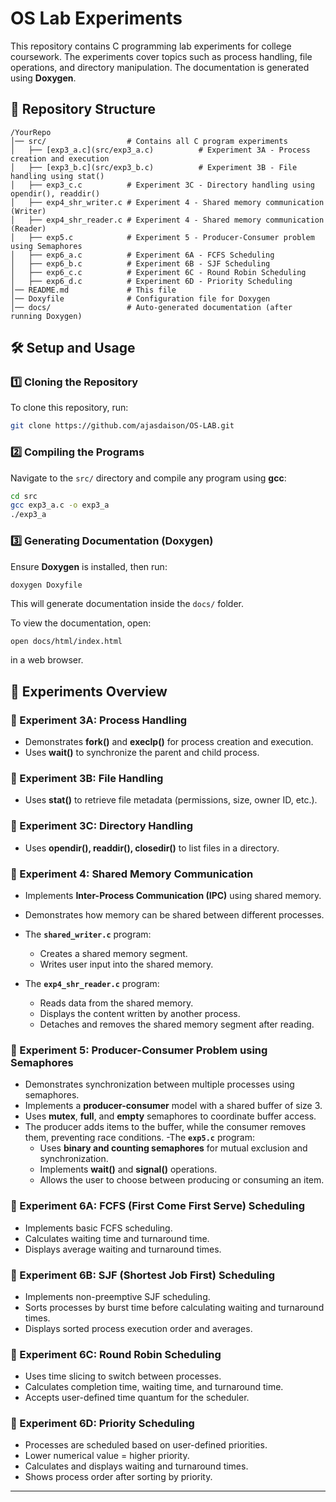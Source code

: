 # OS Lab Experiments

This repository contains C programming lab experiments for college coursework. The experiments cover topics such as process handling, file operations, and directory manipulation. The documentation is generated using **Doxygen**.

## 📂 Repository Structure

```
/YourRepo
│── src/                  # Contains all C program experiments
│   ├── [exp3_a.c](src/exp3_a.c)          # Experiment 3A - Process creation and execution
│   ├── [exp3_b.c](src/exp3_b.c)          # Experiment 3B - File handling using stat()
│   ├── exp3_c.c          # Experiment 3C - Directory handling using opendir(), readdir()
│   ├── exp4_shr_writer.c # Experiment 4 - Shared memory communication (Writer)
│   ├── exp4_shr_reader.c # Experiment 4 - Shared memory communication (Reader)
│   ├── exp5.c            # Experiment 5 - Producer-Consumer problem using Semaphores
│   ├── exp6_a.c          # Experiment 6A - FCFS Scheduling
│   ├── exp6_b.c          # Experiment 6B - SJF Scheduling
│   ├── exp6_c.c          # Experiment 6C - Round Robin Scheduling
│   ├── exp6_d.c          # Experiment 6D - Priority Scheduling
│── README.md             # This file
│── Doxyfile              # Configuration file for Doxygen
│── docs/                 # Auto-generated documentation (after running Doxygen)
```

## 🛠️ Setup and Usage

### **1️⃣ Cloning the Repository**

To clone this repository, run:

```sh
git clone https://github.com/ajasdaison/OS-LAB.git
```

### **2️⃣ Compiling the Programs**

Navigate to the `src/` directory and compile any program using **gcc**:

```sh
cd src
gcc exp3_a.c -o exp3_a
./exp3_a
```

### **3️⃣ Generating Documentation (Doxygen)**

Ensure **Doxygen** is installed, then run:

```sh
doxygen Doxyfile
```

This will generate documentation inside the `docs/` folder.

To view the documentation, open:

```
open docs/html/index.html
```

in a web browser.

## 📜 Experiments Overview

### **🔹 Experiment 3A: Process Handling**

- Demonstrates **fork()** and **execlp()** for process creation and execution.
- Uses **wait()** to synchronize the parent and child process.

### **🔹 Experiment 3B: File Handling**

- Uses **stat()** to retrieve file metadata (permissions, size, owner ID, etc.).

### **🔹 Experiment 3C: Directory Handling**

- Uses **opendir(), readdir(), closedir()** to list files in a directory.

### **🔹 Experiment 4: Shared Memory Communication**

- Implements **Inter-Process Communication (IPC)** using shared memory.
- Demonstrates how memory can be shared between different processes.

- The **`shared_writer.c`** program:
  - Creates a shared memory segment.
  - Writes user input into the shared memory.

- The **`exp4_shr_reader.c`** program:
  - Reads data from the shared memory.
  - Displays the content written by another process.
  - Detaches and removes the shared memory segment after reading.

### **🔹 Experiment 5: Producer-Consumer Problem using Semaphores**

- Demonstrates synchronization between multiple processes using semaphores.
- Implements a **producer-consumer** model with a shared buffer of size 3.
- Uses **mutex**, **full**, and **empty** semaphores to coordinate buffer access.
- The producer adds items to the buffer, while the consumer removes them, preventing race conditions.
-The **`exp5.c`** program:
  - Uses **binary and counting semaphores** for mutual exclusion and synchronization.
  - Implements **wait()** and **signal()** operations.
  - Allows the user to choose between producing or consuming an item.


### 🔹 Experiment 6A: FCFS (First Come First Serve) Scheduling
 
- Implements basic FCFS scheduling.
- Calculates waiting time and turnaround time.
- Displays average waiting and turnaround times.

### 🔹 Experiment 6B: SJF (Shortest Job First) Scheduling

- Implements non-preemptive SJF scheduling.
- Sorts processes by burst time before calculating waiting and turnaround times.
- Displays sorted process execution order and averages.

### 🔹 Experiment 6C: Round Robin Scheduling

- Uses time slicing to switch between processes.
- Calculates completion time, waiting time, and turnaround time.
- Accepts user-defined time quantum for the scheduler.

### 🔹 Experiment 6D: Priority Scheduling

- Processes are scheduled based on user-defined priorities.
- Lower numerical value = higher priority.
- Calculates and displays waiting and turnaround times.
- Shows process order after sorting by priority.

---




